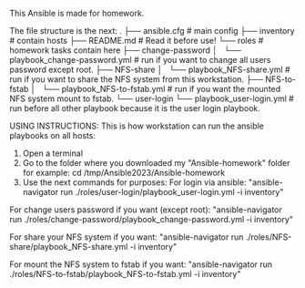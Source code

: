 This Ansible is made for homework.

The file structure is the next:
.
├── ansible.cfg		# main config
├── inventory		# contain hosts
├── README.md		# Read it before use!
└── roles		# homework tasks contain here
    ├── change-password
    │   └── playbook_change-password.yml	# run if you want to change all users password except root.
    ├── NFS-share
    │   └── playbook_NFS-share.yml		# run if you want to share the NFS system from this workstation.
    ├── NFS-to-fstab
    │   └── playbook_NFS-to-fstab.yml		# run if you want the mounted NFS system mount to fstab.
    └── user-login
        └── playbook_user-login.yml		# run before all other playbook because it is the user login playbook.

USING INSTRUCTIONS:
This is how workstation can run the ansible playbooks on all hosts:
1. Open a terminal
2. Go to the folder where you downloaded my "Ansible-homework" folder
    for example: cd /tmp/Ansible2023/Ansible-homework
3. Use the next commands for purposes:
For login via ansible:
    "ansible-navigator run ./roles/user-login/playbook_user-login.yml -i inventory"

For change users password if you want (except root):
    "ansible-navigator run ./roles/change-password/playbook_change-password.yml -i inventory"

For share your NFS system if you want:
    "ansible-navigator run ./roles/NFS-share/playbook_NFS-share.yml -i inventory"

For mount the NFS system to fstab if you want:
    "ansible-navigator run ./roles/NFS-to-fstab/playbook_NFS-to-fstab.yml -i inventory"
